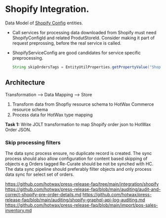 # Shopify Integration.

Data Model of [Shopify Config](/project-ideas/shopify-integration/shopify-config) entities. 


* Call services for processing data downloaded from Shopify must need ShopifyConfigId and related ProdutStoreId. Consider making it part of request preprossing, before the real service is called. 

* ShopifyServiceConfig are good candidates for service specific preprocessing.

   ```java
   String skipOrdersTags = EntityUtilProperties.getPropertyValue("ShopifyServiceConfig", productStoreId + ".skip.order.import.tags", delegator);
   ```

## Architecture

Transformation --> Data Mapping --> Store

1.  Transform data from Shopfiy resource schema to HotWax Commerce resource schema
2.  Process data for HotWax type mapping 

**Task 1:** 
Write JOLT transformation to map Shopify order json to HotWax Order JSON. 

### **Skip processing filters** 

The data sync process ensure, no duplicate record is created. The sync process should also allow configuration for content based skipping of objects e.g Orders tagged Re-Curate should be not be synched with HC. 
The data sync pipeline should preferably filter objects and only process data sync for select set of orders. 


https://github.com/hotwax/press-release-faq/tree/main/integration/shopify
https://github.com/hotwax/press-release-faq/blob/main/auditing/audit-and-correct-shopify-pre-order-details.md
https://github.com/hotwax/press-release-faq/blob/main/auditing/shopify-graphql-api-log-auditing.md
https://github.com/hotwax/press-release-faq/blob/main/import/pos-sales-inventory.md
